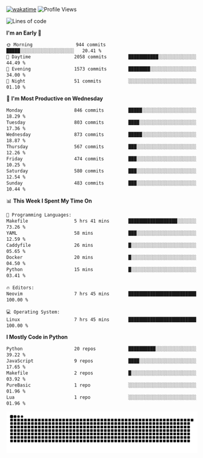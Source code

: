 [![wakatime](https://wakatime.com/badge/user/b920b284-3cde-4cd4-b72e-f7f22d050b16.svg)](https://wakatime.com/@b920b284-3cde-4cd4-b72e-f7f22d050b16)
![Profile Views](http://img.shields.io/badge/Profile%20Views-4586-blue)
<!--START_SECTION:waka-->
![Lines of code](https://img.shields.io/badge/From%20Hello%20World%20I%27ve%20Written-6.4%20million%20lines%20of%20code-blue)

**I'm an Early 🐤** 

```text
🌞 Morning                944 commits         █████░░░░░░░░░░░░░░░░░░░░   20.41 % 
🌆 Daytime                2058 commits        ███████████░░░░░░░░░░░░░░   44.49 % 
🌃 Evening                1573 commits        ████████░░░░░░░░░░░░░░░░░   34.00 % 
🌙 Night                  51 commits          ░░░░░░░░░░░░░░░░░░░░░░░░░   01.10 % 
```
📅 **I'm Most Productive on Wednesday** 

```text
Monday                   846 commits         █████░░░░░░░░░░░░░░░░░░░░   18.29 % 
Tuesday                  803 commits         ████░░░░░░░░░░░░░░░░░░░░░   17.36 % 
Wednesday                873 commits         █████░░░░░░░░░░░░░░░░░░░░   18.87 % 
Thursday                 567 commits         ███░░░░░░░░░░░░░░░░░░░░░░   12.26 % 
Friday                   474 commits         ███░░░░░░░░░░░░░░░░░░░░░░   10.25 % 
Saturday                 580 commits         ███░░░░░░░░░░░░░░░░░░░░░░   12.54 % 
Sunday                   483 commits         ███░░░░░░░░░░░░░░░░░░░░░░   10.44 % 
```


📊 **This Week I Spent My Time On** 

```text
💬 Programming Languages: 
Makefile                 5 hrs 41 mins       ██████████████████░░░░░░░   73.26 % 
YAML                     58 mins             ███░░░░░░░░░░░░░░░░░░░░░░   12.59 % 
Caddyfile                26 mins             █░░░░░░░░░░░░░░░░░░░░░░░░   05.65 % 
Docker                   20 mins             █░░░░░░░░░░░░░░░░░░░░░░░░   04.50 % 
Python                   15 mins             █░░░░░░░░░░░░░░░░░░░░░░░░   03.41 % 

🔥 Editors: 
Neovim                   7 hrs 45 mins       █████████████████████████   100.00 % 

💻 Operating System: 
Linux                    7 hrs 45 mins       █████████████████████████   100.00 % 
```

**I Mostly Code in Python** 

```text
Python                   20 repos            ██████████░░░░░░░░░░░░░░░   39.22 % 
JavaScript               9 repos             ████░░░░░░░░░░░░░░░░░░░░░   17.65 % 
Makefile                 2 repos             █░░░░░░░░░░░░░░░░░░░░░░░░   03.92 % 
PureBasic                1 repo              ░░░░░░░░░░░░░░░░░░░░░░░░░   01.96 % 
Lua                      1 repo              ░░░░░░░░░░░░░░░░░░░░░░░░░   01.96 % 
```




<!--END_SECTION:waka-->
![Snake animation](https://raw.githubusercontent.com/timmypidashev/timmypidashev/main/commits.svg)
